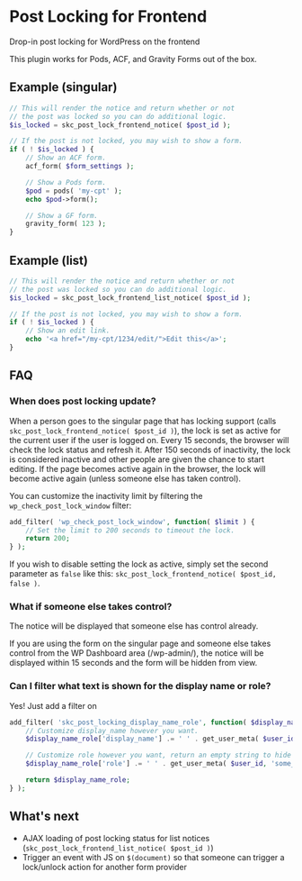 # Post Locking for Frontend
Drop-in post locking for WordPress on the frontend

This plugin works for Pods, ACF, and Gravity Forms out of the box.

## Example (singular)

```php
// This will render the notice and return whether or not
// the post was locked so you can do additional logic.
$is_locked = skc_post_lock_frontend_notice( $post_id );

// If the post is not locked, you may wish to show a form.
if ( ! $is_locked ) {
	// Show an ACF form.
	acf_form( $form_settings );

	// Show a Pods form.
	$pod = pods( 'my-cpt' );
	echo $pod->form();

	// Show a GF form.
	gravity_form( 123 );
}
```

## Example (list)

```php
// This will render the notice and return whether or not
// the post was locked so you can do additional logic.
$is_locked = skc_post_lock_frontend_list_notice( $post_id );

// If the post is not locked, you may wish to show a form.
if ( ! $is_locked ) {
	// Show an edit link.
	echo '<a href="/my-cpt/1234/edit/">Edit this</a>';
}
```

## FAQ

### When does post locking update?

When a person goes to the singular page that has locking support (calls `skc_post_lock_frontend_notice( $post_id )`), the lock is set as active for the current user if the user is logged on. Every 15 seconds, the browser will check the lock status and refresh it. After 150 seconds of inactivity, the lock is considered inactive and other people are given the chance to start editing. If the page becomes active again in the browser, the lock will become active again (unless someone else has taken control).

You can customize the inactivity limit by filtering the `wp_check_post_lock_window` filter:

```php
add_filter( 'wp_check_post_lock_window', function( $limit ) {
	// Set the limit to 200 seconds to timeout the lock.
	return 200;
} );
```

If you wish to disable setting the lock as active, simply set the second parameter as `false` like this: `skc_post_lock_frontend_notice( $post_id, false )`.

### What if someone else takes control?

The notice will be displayed that someone else has control already.

If you are using the form on the singular page and someone else takes control from the WP Dashboard area (/wp-admin/), the notice will be displayed within 15 seconds and the form will be hidden from view.

### Can I filter what text is shown for the display name or role?

Yes! Just add a filter on 

```php
add_filter( 'skc_post_locking_display_name_role', function( $display_name_role, $user_id ) {
	// Customize display_name however you want.
	$display_name_role['display_name'] .= ' ' . get_user_meta( $user_id, 'some_meta_key', true );

	// Customize role however you want, return an empty string to hide role entirely.
	$display_name_role['role'] .= ' ' . get_user_meta( $user_id, 'some_other_meta_key', true );

	return $display_name_role;
} );
```

## What's next

* AJAX loading of post locking status for list notices (`skc_post_lock_frontend_list_notice( $post_id )`)
* Trigger an event with JS on `$(document)` so that someone can trigger a lock/unlock action for another form provider
